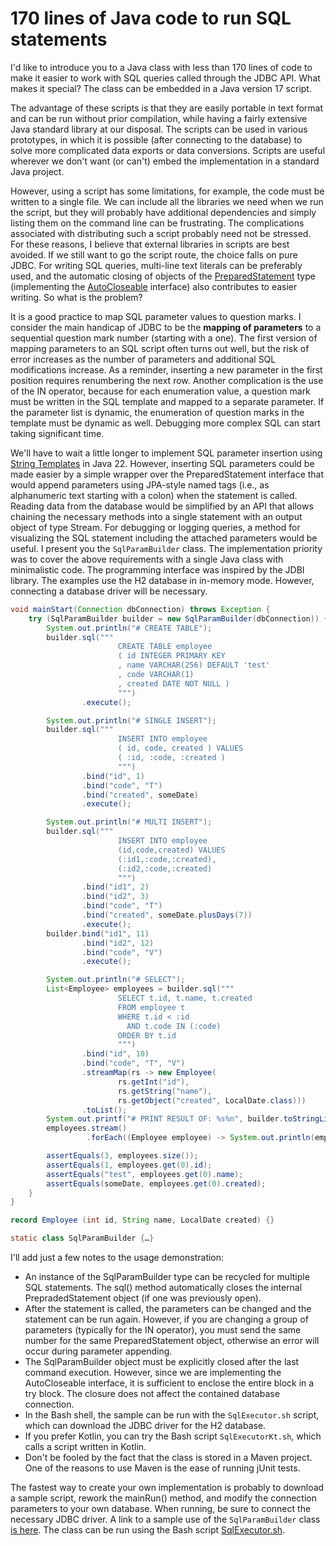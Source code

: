 # 170 lines of Java code to run SQL statements

I'd like to introduce you to a Java class with less than 170 lines of code to make it easier to work with SQL queries called through the JDBC API. 
What makes it special? 
The class can be embedded in a Java version 17 script.

The advantage of these scripts is that they are easily portable in text format and can be run without prior compilation, while having a fairly extensive Java standard library at our disposal.
The scripts can be used in various prototypes, in which it is possible (after connecting to the database) to solve more complicated data exports or data conversions.
Scripts are useful wherever we don't want (or can't) embed the implementation in a standard Java project.

However, using a script has some limitations, for example, the code must be written to a single file.
We can include all the libraries we need when we run the script, but they will probably have additional dependencies and simply listing them on the command line can be frustrating.
The complications associated with distributing such a script probably need not be stressed.
For these reasons, I believe that external libraries in scripts are best avoided.
If we still want to go the script route, the choice falls on pure JDBC.
For writing SQL queries, multi-line text literals can be preferably used, and the automatic closing of objects of the [PreparedStatement](https://docs.oracle.com/en/java/javase/17/docs/api/java.sql/java/sql/PreparedStatement.html) type (implementing the [AutoCloseable](https://docs.oracle.com/en/java/javase/17/docs/api/java.base/java/lang/AutoCloseable.html) interface) also contributes to easier writing.
So what is the problem?

It is a good practice to map SQL parameter values to question marks.
I consider the main handicap of JDBC to be the **mapping of parameters** to a sequential question mark number (starting with a one).
The first version of mapping parameters to an SQL script often turns out well, but the risk of error increases as the number of parameters and additional SQL modifications increase.
As a reminder, inserting a new parameter in the first position requires renumbering the next row.
Another complication is the use of the IN operator, because for each enumeration value, a question mark must be written in the SQL template and mapped to a separate parameter.
If the parameter list is dynamic, the enumeration of question marks in the template must be dynamic as well.
Debugging more complex SQL can start taking significant time.

We'll have to wait a little longer to implement SQL parameter insertion using [String Templates](https://openjdk.org/jeps/459#Safely-composing-and-executing-database-queries) in Java 22.
However, inserting SQL parameters could be made easier by a simple wrapper over the PreparedStatement interface that would append parameters using JPA-style named tags (i.e., as alphanumeric text starting with a colon) when the statement is called.
Reading data from the database would be simplified by an API that allows chaining the necessary methods into a single statement with an output object of type Stream<ResultSet>.
For debugging or logging queries, a method for visualizing the SQL statement including the attached parameters would be useful.
I present you the `SqlParamBuilder` class.
The implementation priority was to cover the above requirements with a single Java class with minimalistic code.
The programming interface was inspired by the JDBI library.
The examples use the H2 database in in-memory mode.
However, connecting a database driver will be necessary.


```java
void mainStart(Connection dbConnection) throws Exception {
    try (SqlParamBuilder builder = new SqlParamBuilder(dbConnection)) {
        System.out.println("# CREATE TABLE");
        builder.sql("""
                        CREATE TABLE employee
                        ( id INTEGER PRIMARY KEY
                        , name VARCHAR(256) DEFAULT 'test'
                        , code VARCHAR(1)
                        , created DATE NOT NULL )
                        """)
                .execute();

        System.out.println("# SINGLE INSERT");
        builder.sql("""
                        INSERT INTO employee
                        ( id, code, created ) VALUES
                        ( :id, :code, :created )
                        """)
                .bind("id", 1)
                .bind("code", "T")
                .bind("created", someDate)
                .execute();

        System.out.println("# MULTI INSERT");
        builder.sql("""
                        INSERT INTO employee
                        (id,code,created) VALUES
                        (:id1,:code,:created),
                        (:id2,:code,:created)
                        """)
                .bind("id1", 2)
                .bind("id2", 3)
                .bind("code", "T")
                .bind("created", someDate.plusDays(7))
                .execute();
        builder.bind("id1", 11)
                .bind("id2", 12)
                .bind("code", "V")
                .execute();

        System.out.println("# SELECT");
        List<Employee> employees = builder.sql("""
                        SELECT t.id, t.name, t.created
                        FROM employee t
                        WHERE t.id < :id
                          AND t.code IN (:code)
                        ORDER BY t.id
                        """)
                .bind("id", 10)
                .bind("code", "T", "V")
                .streamMap(rs -> new Employee(
                        rs.getInt("id"),
                        rs.getString("name"),
                        rs.getObject("created", LocalDate.class)))
                .toList();
        System.out.printf("# PRINT RESULT OF: %s%n", builder.toStringLine());
        employees.stream()
                 .forEach((Employee employee) -> System.out.println(employee));

        assertEquals(3, employees.size());
        assertEquals(1, employees.get(0).id);
        assertEquals("test", employees.get(0).name);
        assertEquals(someDate, employees.get(0).created);
    }
}

record Employee (int id, String name, LocalDate created) {}

static class SqlParamBuilder {…}
```

I'll add just a few notes to the usage demonstration:

- An instance of the SqlParamBuilder type can be recycled for multiple SQL statements.
The sql() method automatically closes the internal PrepradedStatement object (if one was previously open).
- After the statement is called, the parameters can be changed and the statement can be run again.
However, if you are changing a group of parameters (typically for the IN operator), you must send the same number for the same PreparedStatement object, otherwise an error will occur during parameter appending.
- The SqlParamBuilder object must be explicitly closed after the last command execution.
However, since we are implementing the AutoCloseable interface, it is sufficient to enclose the entire block in a try block.
The closure does not affect the contained database connection.
- In the Bash shell, the sample can be run with the `SqlExecutor.sh` script, which can download the JDBC driver for the H2 database.
- If you prefer Kotlin, you can try the Bash script `SqlExecutorKt.sh`, which calls a script written in Kotlin.
- Don't be fooled by the fact that the class is stored in a Maven project.
One of the reasons to use Maven is the ease of running jUnit tests.

The fastest way to create your own implementation is probably to download a sample script, rework the mainRun() method, and modify the connection parameters to your own database.
When running, be sure to connect the necessary JDBC driver.
A link to a sample use of the `SqlParamBuilder` class [is here](https://github.com/pponec/DirectoryBookmarks/blob/development/src/main/java/net/ponec/script/SqlExecutor.java).
The class can be run using the Bash script [SqlExecutor.sh](https://github.com/pponec/DirectoryBookmarks/blob/development/src/main/java/net/ponec/script/SqlExecutor.sh).
